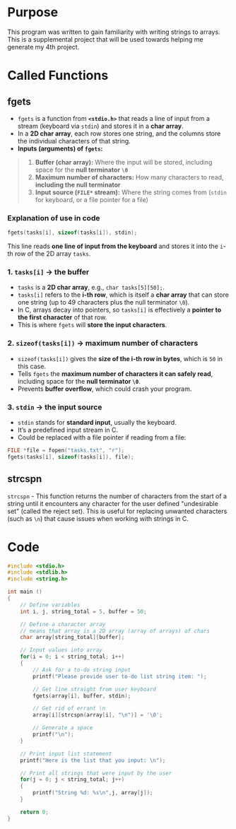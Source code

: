 # Purpose
This program was written to gain familiarity with writing strings to arrays. This is a supplemental project that will be used towards helping me generate my 4th project.

# Called Functions
## fgets
- `fgets` is a function from **`<stdio.h>`** that reads a line of input from a stream (keyboard via `stdin`) and stores it in a **char array**.  
- In a **2D char array**, each row stores one string, and the columns store the individual characters of that string.  
- **Inputs (arguments) of `fgets`:**  
> 1. **Buffer (char array):** Where the input will be stored, including space for the **null terminator `\0`**  
> 2. **Maximum number of characters:** How many characters to read, **including the null terminator**  
> 3. **Input source (`FILE*` stream):** Where the string comes from (`stdin` for keyboard, or a file pointer for a file)

### Explanation of use in code
```c
fgets(tasks[i], sizeof(tasks[i]), stdin);
```

This line reads **one line of input from the keyboard** and stores it into the `i`-th row of the 2D array `tasks`.

### 1. `tasks[i]` → the buffer
- `tasks` is a **2D char array**, e.g., `char tasks[5][50];`.
- `tasks[i]` refers to the **i-th row**, which is itself a **char array** that can store one string (up to 49 characters plus the null terminator `\0`).
- In C, arrays decay into pointers, so `tasks[i]` is effectively a **pointer to the first character** of that row.
- This is where `fgets` will **store the input characters**.

### 2. `sizeof(tasks[i])` → maximum number of characters
- `sizeof(tasks[i])` gives the **size of the i-th row in bytes**, which is `50` in this case.
- Tells `fgets` the **maximum number of characters it can safely read**, including space for the **null terminator `\0`**.
- Prevents **buffer overflow**, which could crash your program.

### 3. `stdin` → the input source
- `stdin` stands for **standard input**, usually the keyboard.
- It’s a predefined input stream in C.
- Could be replaced with a file pointer if reading from a file:

```c
FILE *file = fopen("tasks.txt", "r");
fgets(tasks[i], sizeof(tasks[i]), file);
```

## strcspn
`strcspn` - This function returns the number of characters from the start of a string until it encounters any character for the user defined "undesirable set" (called the reject set). This is useful for replacing unwanted characters (such as `\n`) that cause issues when working with strings in C.

# Code
```c
#include <stdio.h>
#include <stdlib.h>
#include <string.h>

int main () 
{
    // Define variables
    int i, j, string_total = 5, buffer = 50;

    // Define a character array
    // means that array is a 2D array (array of arrays) of chars
    char array[string_total][buffer];

    // Input values into array
    for(i = 0; i < string_total; i++)
    {
        // Ask for a to-do string input
        printf("Please provide user to-do list string item: ");

        // Get line straight from user keyboard
        fgets(array[i], buffer, stdin);

        // Get rid of errant \n
        array[i][strcspn(array[i], "\n")] = '\0';

        // Generate a space 
        printf("\n");
    }

    // Print input list statement
    printf("Here is the list that you input: \n");

    // Print all strings that were input by the user
    for(j = 0; j < string_total; j++)
    {
        printf("String %d: %s\n",j, array[j]);
    }

    return 0;
}
```
